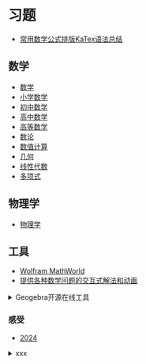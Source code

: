 # 习题

- [常用数学公式排版KaTex语法总结](https://kissingfire123.github.io/2022/02/18_%E6%95%B0%E5%AD%A6%E5%85%AC%E5%BC%8Fkatex%E5%B8%B8%E7%94%A8%E8%AF%AD%E6%B3%95%E6%80%BB%E7%BB%93/)

## 数学

- [数学](/exercises/math.md)
- [小学数学](/exercises/math.primary.md)
- [初中数学](/exercises/math.secondary.md)
- [高中数学](/exercises/math.high.md)
- [高等数学](/exercises/advanced.mathematics.md)
- [数论](/exercises/number.theory.md)
- [数值计算](/exercises/numerical.calculation.md)
- [几何](/exercises/geometry.md)
- [线性代数](/exercises/linear.algebra.md)
- [多项式](/exercises/polynomial.md)

## 物理学

- [物理学](/exercises/physics.md)

## 工具

- [Wolfram MathWorld](https://mathworld.wolfram.com/)
- [提供各种数学问题的交互式解法和动画](https://www.cut-the-knot.org/)

<details>
<summary>Geogebra开源在线工具</summary>

### [Geogebra](https://www.geogebra.org/)

- [Geogebra几何平面作图在线工具，用meijie.lmj@outlook.com登录的](https://www.geogebra.org/geometry?lang=zh_CN)
- [Geogebra经典版](https://www.geogebra.org/classic?lang=zh_CN)
- [github](https://github.com/lmj01/geogebra)

</details>

### 感受

- [2024](/exercises/2024.md)

<details>
<summary>xxx</summary>
</details>
